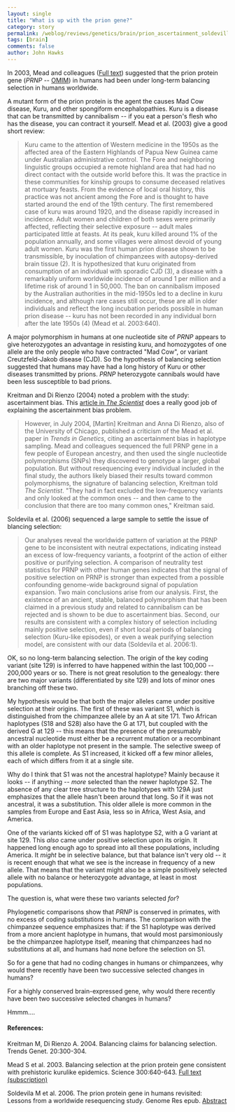 ```yaml
---
layout: single 
title: "What is up with the prion gene?" 
category: story
permalink: /weblog/reviews/genetics/brain/prion_ascertainment_soldevilla_2006.html
tags: [brain] 
comments: false 
author: John Hawks 
---
```



<p>
In 2003, Mead and colleagues (<a href="http://www.sciencemag.org/cgi/content/full/300/5619/640?maxtoshow=&HITS=10&hits=10&RESULTFORMAT=&fulltext=mead+prion&searchid=1137031520988_19913&FIRSTINDEX=0&journalcode=sci">Full text</a>) suggested that the prion protein gene (<i>PRNP</i> -- <a href="http://www.ncbi.nlm.nih.gov/entrez/dispomim.cgi?id=176640">OMIM</a>) in humans had been under long-term balancing selection in humans worldwide. 
</p>

<p>
A mutant form of the prion protein is the agent the causes Mad Cow disease, Kuru, and other spongiform encephalopathies. Kuru is a disease that can be transmitted by cannibalism -- if you eat a person's flesh who has the disease, you can contract it yourself. Mead et al. (2003) give a good short review:
</p>

<blockquote>Kuru came to the attention of Western medicine in the 1950s as the affected area of the Eastern Highlands of Papua New Guinea came under Australian administrative control. The Fore and neighboring linguistic groups occupied a remote highland area that had had no direct contact with the outside world before this. It was the practice in these communities for kinship groups to consume deceased relatives at mortuary feasts. From the evidence of local oral history, this practice was not ancient among the Fore and is thought to have started around the end of the 19th century. The first remembered case of kuru was around 1920, and the disease rapidly increased in incidence. Adult women and children of both sexes were primarily affected, reflecting their selective exposure -- adult males participated little at feasts. At its peak, kuru killed around 1% of the population annually, and some villages were almost devoid of young adult women. Kuru was the first human prion disease shown to be transmissible, by inoculation of chimpanzees with autopsy-derived brain tissue (2). It is hypothesized that kuru originated from consumption of an individual with sporadic CJD (3), a disease with a remarkably uniform worldwide incidence of around 1 per million and a lifetime risk of around 1 in 50,000. The ban on cannibalism imposed by the Australian authorities in the mid-1950s led to a decline in kuru incidence, and although rare cases still occur, these are all in older individuals and reflect the long incubation periods possible in human prion disease -- kuru has not been recorded in any individual born after the late 1950s (4) (Mead et al. 2003:640).</blockquote>

<p>
A major polymorphism in humans at one nucleotide site of <i>PRNP</i> appears to give heterozygotes an advantage in resisting kuru, and homozygotes of one allele are the only people who have contracted "Mad Cow", or variant Creutzfeld-Jakob disease (CJD). So the hypothesis of balancing selection suggested that humans may have had a long history of Kuru or other diseases transmitted by prions. <i>PRNP</i> heterozygote cannibals would have been less susceptible to bad prions. 
</p>

<p>
Kreitman and Di Rienzo (2004) noted a problem with the study: ascertainment bias. This <a href="http://www.the-scientist.com/news/display/22927/">article in <i>The Scientist</i></a> does a really good job of explaining the ascertainment bias problem. 
</p>

<blockquote>However, in July 2004, [Martin] Kreitman and Anna Di Rienzo, also of the University of Chicago, published a criticism of the Mead et al. paper in <i>Trends in Genetics</i>, citing an ascertainment bias in haplotype sampling. Mead and colleagues sequenced the full PRNP gene in a few people of European ancestry, and then used the single nucleotide polymorphisms (SNPs) they discovered to genotype a larger, global population. But without resequencing every individual included in the final study, the authors likely biased their results toward common polymorphisms, the signature of balancing selection, Kreitman told <i>The Scientist</i>. "They had in fact excluded the low-frequency variants and only looked at the common ones -- and then came to the conclusion that there are too many common ones," Kreitman said.</blockquote>

<p>
Soldevila et al. (2006) sequenced a large sample to settle the issue of blancing selection: 
</p>

<blockquote>Our analyses reveal the worldwide pattern of variation at the PRNP gene to be inconsistent with neutral expectations, indicating instead an excess of low-frequency variants, a footprint of the action of either positive or purifying selection. A comparison of neutrality test statistics for PRNP with other human genes indicates that the signal of positive selection on PRNP is stronger than expected from a possible confounding genome-wide background signal of population expansion. Two main conclusions arise from our analysis. First, the existence of an ancient, stable, balanced polymorphism that has been claimed in a previous study and related to cannibalism can be rejected and is shown to be due to ascertainment bias. Second, our results are consistent with a complex history of selection including mainly positive selection, even if short local periods of balancing selection (Kuru-like episodes), or even a weak purifying selection model, are consistent with our data (Soldevila et al. 2006:1). </blockquote>

<p>
OK, so no long-term balancing selection. The origin of the key coding variant (site 129) is inferred to have happened within the last 100,000 -- 200,000 years or so. There is not great resolution to the genealogy: there are two major variants (differentiated by site 129) and lots of minor ones branching off these two. 
</p>

<p>
My hypothesis would be that both the major alleles came under positive selection at their origins. The first of these was variant S1, which is distinguished from the chimpanzee allele by an A at site 171. Two African haplotypes (S18 and S28) also have the G at 171, but coupled with the derived G at 129 -- this means that the presence of the presumably ancestral nucleotide must either be a recurrent mutation or a recombinant with an older haplotype not present in the sample. The selective sweep of this allele is complete. As S1 increased, it kicked off a few minor alleles, each of which differs from it at a single site. 
</p>

<p>
Why do I think that S1 was not the ancestral haplotype? Mainly because it looks -- if anything -- <i>more</i> selected than the newer haplotype S2. The absence of any clear tree structure to the haplotypes with 129A just emphasizes that the allele hasn't been around that long. So if it was not ancestral, it was a substitution. This older allele is more common in the samples from Europe and East Asia, less so in Africa, West Asia, and America. 
</p>

<p>
One of the variants kicked off of S1 was haplotype S2, with a G variant at site 129. This <i>also</i> came under positive selection upon its origin. It happened long enough ago to spread into all these populations, including America. It <i>might</i> be in selective balance, but that balance isn't very old -- it is recent enough that what we see is the increase in frequency of a new allele. That means that the variant might also be a simple positively selected allele with no balance or heterozygote advantage, at least in most populations. 
</p>

<p>
The question is, what were these two variants selected <i>for</i>?
</p>

<p>
Phylogenetic comparisons show that <i>PRNP</i> is conserved in primates, with no excess of coding substitutions in humans. The comparison with the chimpanzee sequence emphasizes that: if the S1 haplotype was derived from a more ancient haplotype in humans, that would most parsimoniously be the chimpanzee haplotype itself, meaning that chimpanzees had no substitutions at all, and humans had none before the selection on S1. 
</p>

<p>
So for a gene that had no coding changes in humans or chimpanzees, why would there recently have been two successive selected changes in humans? 
</p>

<p>
For a highly conserved brain-expressed gene, why would there recently have been two successive selected changes in humans? 
</p>

<p>
Hmmm....
</p>

<h4>References:</h4>

<p class="cite">Kreitman M, Di Rienzo A. 2004. Balancing claims for balancing selection. Trends Genet. 20:300-304.</p>

<p class="cite">Mead S et al. 2003. Balancing selection at the prion protein gene consistent with prehistoric kurulike epidemics. Science 300:640-643. <a href="http://www.sciencemag.org/cgi/content/full/300/5619/640?maxtoshow=&HITS=10&hits=10&RESULTFORMAT=&fulltext=mead+prion&searchid=1137031520988_19913&FIRSTINDEX=0&journalcode=sci">Full text (subscription)</a></p>

<p class="cite">Soldevila M et al. 2006. The prion protein gene in humans revisited: Lessons from a worldwide resequencing study. Genome Res epub. <a href="http://www.genome.org/cgi/content/abstract/gr.4345506v1">Abstract</a></p>

